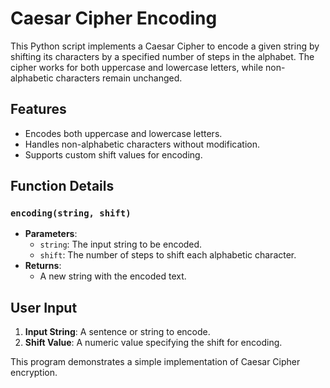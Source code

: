 # Caesar Cipher Encoding

This Python script implements a Caesar Cipher to encode a given string by 
shifting its characters by a specified number of steps in the alphabet. 
The cipher works for both uppercase and lowercase letters, while 
non-alphabetic characters remain unchanged.

## Features
- Encodes both uppercase and lowercase letters.
- Handles non-alphabetic characters without modification.
- Supports custom shift values for encoding.

## Function Details
### `encoding(string, shift)`
- **Parameters**:
  - `string`: The input string to be encoded.
  - `shift`: The number of steps to shift each alphabetic character.
- **Returns**:
  - A new string with the encoded text.

## User Input
1. **Input String**: A sentence or string to encode.
2. **Shift Value**: A numeric value specifying the shift for encoding.

This program demonstrates a simple implementation of Caesar Cipher encryption.
